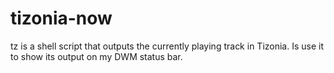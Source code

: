 # tizonia-now
tz is a shell script that outputs the currently playing track in Tizonia. Is use it to show its output on my DWM status bar.
